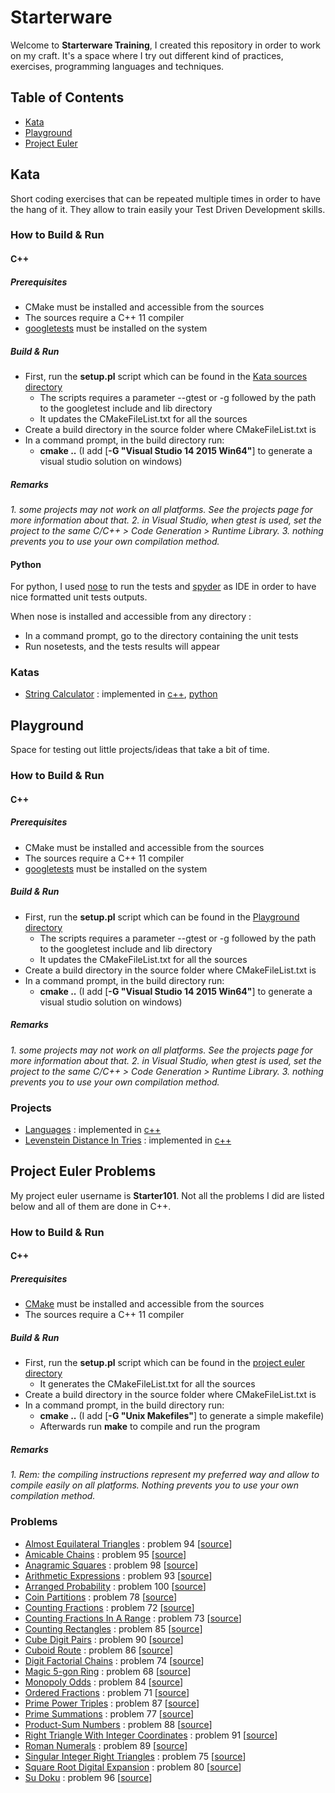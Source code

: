 # Starterware

Welcome to **Starterware Training**, I created this repository in order to work on my craft.
It's a space where I try out different kind of practices, exercises, programming languages and techniques.

## Table of Contents

* [Kata](#kata)
* [Playground](#playground)
* [Project Euler](#project-euler-problems)

## Kata

Short coding exercises that can be repeated multiple times in order to have the hang of it. 
They allow to train easily your Test Driven Development skills.

### How to Build & Run

#### C++

##### Prerequisites

* CMake must be installed and accessible from the sources
* The sources require a C++ 11 compiler
* [googletests](https://github.com/google/googletest) must be installed on the system

##### Build & Run

* First, run the __setup.pl__ script which can be found in the [Kata sources directory](Kata/sources)
	* The scripts requires a parameter --gtest or -g followed by the path to the googletest include and lib directory
	* It updates the CMakeFileList.txt for all the sources
* Create a build directory in the source folder where CMakeFileList.txt is
* In a command prompt, in the build directory run:
	* __cmake ..__ (I add [__-G "Visual Studio 14 2015 Win64"__] to generate a visual studio solution on windows)

##### Remarks

_1. some projects may not work on all platforms. See the projects page for more information about that._
_2. in Visual Studio, when gtest is used, set the project to the same C/C++ > Code Generation > Runtime Library._
_3. nothing prevents you to use your own compilation method._

#### Python

For python, I used [nose](http://nose.readthedocs.io/en/latest/) to run the tests and [spyder](https://pythonhosted.org/spyder/) as IDE in order to have nice formatted unit tests outputs.

When nose is installed and accessible from any directory :
* In a command prompt, go to the directory containing the unit tests
* Run nosetests, and the tests results will appear

### Katas

* [String Calculator](Kata/sources/StringCalculator/README.md) : implemented in [c++](Kata/sources/StringCalculator/c++), [python](Kata/sources/StringCalculator/python)

## Playground

Space for testing out little projects/ideas that take a bit of time.

### How to Build & Run

#### C++

##### Prerequisites

* CMake must be installed and accessible from the sources
* The sources require a C++ 11 compiler
* [googletests](https://github.com/google/googletest) must be installed on the system

##### Build & Run

* First, run the __setup.pl__ script which can be found in the [Playground directory](Playground)
	* The scripts requires a parameter --gtest or -g followed by the path to the googletest include and lib directory
	* It updates the CMakeFileList.txt for all the sources
* Create a build directory in the source folder where CMakeFileList.txt is
* In a command prompt, in the build directory run:
	* __cmake ..__ (I add [__-G "Visual Studio 14 2015 Win64"__] to generate a visual studio solution on windows)

##### Remarks

_1. some projects may not work on all platforms. See the projects page for more information about that._
_2. in Visual Studio, when gtest is used, set the project to the same C/C++ > Code Generation > Runtime Library._
_3. nothing prevents you to use your own compilation method._

### Projects

* [Languages](Playground/Languages/README.md) : implemented in [c++](Playground/Languages/c++)
* [Levenstein Distance In Tries](Playground/LevensteinDistanceInTries/README.md) : implemented in [c++](Playground/LevensteinDistanceInTries/c++)

## Project Euler Problems

My project euler username is **Starter101**. Not all the problems I did are listed below and all of them are done in C++.

### How to Build & Run

#### C++

##### Prerequisites

* [CMake](https://cmake.org/) must be installed and accessible from the sources
* The sources require a C++ 11 compiler

##### Build & Run

* First, run the __setup.pl__ script which can be found in the [project euler directory](ProjectEuler)
	* It generates the CMakeFileList.txt for all the sources
* Create a build directory in the source folder where CMakeFileList.txt is
* In a command prompt, in the build directory run:
	* __cmake ..__ (I add [__-G "Unix Makefiles"__] to generate a simple makefile)
	* Afterwards run __make__ to compile and run the program

##### Remarks

_1. Rem: the compiling instructions represent my preferred way and allow to compile easily on all platforms. Nothing prevents you to use your own compilation method._

### Problems

* [Almost Equilateral Triangles](https://projecteuler.net/problem=94) : problem 94 [[source](ProjectEuler/sources/AlmostEquilateralTriangles)]
* [Amicable Chains](https://projecteuler.net/problem=95) : problem 95 [[source](ProjectEuler/sources/AmicableChains)]
* [Anagramic Squares](https://projecteuler.net/problem=98) : problem 98 [[source](ProjectEuler/sources/AnagramicSquares)]
* [Arithmetic Expressions](https://projecteuler.net/problem=93) : problem 93 [[source](ProjectEuler/sources/ArithmeticExpressions)]
* [Arranged Probability](https://projecteuler.net/problem=100) : problem 100 [[source](ProjectEuler/sources/ArrangedProbability)]
* [Coin Partitions](https://projecteuler.net/problem=78) : problem 78 [[source](ProjectEuler/sources/CoinPartitions)]
* [Counting Fractions](https://projecteuler.net/problem=72) : problem 72 [[source](ProjectEuler/sources/CountingFractions)]
* [Counting Fractions In A Range](https://projecteuler.net/problem=73) : problem 73 [[source](ProjectEuler/sources/CountingFractionsInARange)]
* [Counting Rectangles](https://projecteuler.net/problem=85) : problem 85 [[source](ProjectEuler/sources/CountingRectangles)]
* [Cube Digit Pairs](https://projecteuler.net/problem=90) : problem 90 [[source](ProjectEuler/sources/CubeDigitPairs)]
* [Cuboid Route](https://projecteuler.net/problem=86) : problem 86 [[source](ProjectEuler/sources/CuboidRoute)]
* [Digit Factorial Chains](https://projecteuler.net/problem=74) : problem 74 [[source](ProjectEuler/sources/DigitFactorialChains)]
* [Magic 5-gon Ring](https://projecteuler.net/problem=68) : problem 68 [[source](ProjectEuler/sources/Magic5gonRing)]
* [Monopoly Odds](https://projecteuler.net/problem=84) : problem 84 [[source](ProjectEuler/sources/MonopolyOdds)]
* [Ordered Fractions](https://projecteuler.net/problem=71) : problem 71 [[source](ProjectEuler/sources/OrderedFractions)]
* [Prime Power Triples](https://projecteuler.net/problem=87) : problem 87 [[source](ProjectEuler/sources/PrimePowerTriples)]
* [Prime Summations](https://projecteuler.net/problem=77) : problem 77 [[source](ProjectEuler/sources/PrimeSummations)]
* [Product-Sum Numbers](https://projecteuler.net/problem=88) : problem 88 [[source](ProjectEuler/sources/ProductSumNumbers)]
* [Right Triangle With Integer Coordinates](https://projecteuler.net/problem=91) : problem 91 [[source](ProjectEuler/sources/RightTriangleWithIntegerCoordinates)]
* [Roman Numerals](https://projecteuler.net/problem=89) : problem 89 [[source](ProjectEuler/sources/RomanNumerals)]
* [Singular Integer Right Triangles](https://projecteuler.net/problem=75) : problem 75 [[source](ProjectEuler/sources/SingularIntegerRightTriangles)]
* [Square Root Digital Expansion](https://projecteuler.net/problem=80) : problem 80 [[source](ProjectEuler/sources/SquareRootDigitalExpansion)]
* [Su Doku](https://projecteuler.net/problem=96) : problem 96 [[source](ProjectEuler/sources/SuDoku)]
